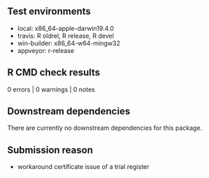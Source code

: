 ## Test environments
* local: x86_64-apple-darwin19.4.0
* travis: R oldrel, R release, R devel
* win-builder: x86_64-w64-mingw32
* appveyor: r-release

## R CMD check results
0 errors | 0 warnings | 0 notes

## Downstream dependencies
There are currently no downstream dependencies for this package.

## Submission reason
* workaround certificate issue of a trial register
